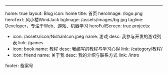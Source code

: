 ---
home: true
layout: Blog
icon: home
title: 首页
heroImage: /logo.png
heroText: 风小楼WindJack
bgImage: /assets/images/bg.jpg
tagline: Developer，专注于Web、游戏、机器学习
heroFullScreen: true
projects:
  - icon: /assets/icon/NishanIcon.jpeg
    name: 游戏
    desc: 我参与开发的游戏列表
    link: /games
  - icon: book
    name: 教程
    desc: 我编写的教程与学习心得
    link: /category/教程/
  - icon: friend
    name: 关于我
    desc: 我的介绍与联系方式
    link: /intro

footer: 备案号

